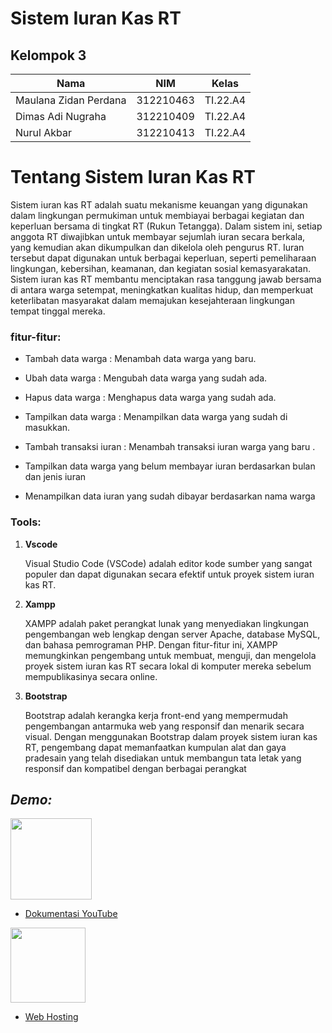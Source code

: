 # Sistem Iuran Kas RT

## Kelompok 3 <br>

| Nama                  | NIM       | Kelas     |
| --------------------- | --------- | --------- |
| Maulana Zidan Perdana | 312210463 | TI.22.A4 |
| Dimas Adi Nugraha     | 312210409 | TI.22.A4 |
| Nurul Akbar           | 312210413 | TI.22.A4 |

# **Tentang Sistem Iuran Kas RT**

Sistem iuran kas RT adalah suatu mekanisme keuangan yang digunakan dalam lingkungan permukiman untuk membiayai berbagai kegiatan dan keperluan bersama di tingkat RT (Rukun Tetangga). Dalam sistem ini, setiap anggota RT diwajibkan untuk membayar sejumlah iuran secara berkala, yang kemudian akan dikumpulkan dan dikelola oleh pengurus RT. Iuran tersebut dapat digunakan untuk berbagai keperluan, seperti pemeliharaan lingkungan, kebersihan, keamanan, dan kegiatan sosial kemasyarakatan. Sistem iuran kas RT membantu menciptakan rasa tanggung jawab bersama di antara warga setempat, meningkatkan kualitas hidup, dan memperkuat keterlibatan masyarakat dalam memajukan kesejahteraan lingkungan tempat tinggal mereka.

### **fitur-fitur:**

- Tambah data warga : Menambah data warga yang baru.

- Ubah data warga : Mengubah data warga yang sudah ada.

- Hapus data warga : Menghapus data warga yang sudah ada.

- Tampilkan data warga : Menampilkan data warga yang sudah di masukkan.

- Tambah transaksi iuran : Menambah transaksi iuran warga yang baru .

- Tampilkan data warga yang belum membayar iuran berdasarkan bulan dan jenis iuran

- Menampilkan data iuran yang sudah dibayar berdasarkan nama warga

### **Tools:**

1. **Vscode**

   Visual Studio Code (VSCode) adalah editor kode sumber yang sangat populer dan dapat digunakan secara efektif untuk proyek sistem iuran kas RT.

2. **Xampp**

   XAMPP adalah paket perangkat lunak yang menyediakan lingkungan pengembangan web lengkap dengan server Apache, database MySQL, dan bahasa pemrograman PHP. Dengan fitur-fitur ini, XAMPP memungkinkan pengembang untuk membuat, menguji, dan mengelola proyek sistem iuran kas RT secara lokal di komputer mereka sebelum mempublikasinya secara online.

3. **Bootstrap**

   Bootstrap adalah kerangka kerja front-end yang mempermudah pengembangan antarmuka web yang responsif dan menarik secara visual. Dengan menggunakan Bootstrap dalam proyek sistem iuran kas RT, pengembang dapat memanfaatkan kumpulan alat dan gaya pradesain yang telah disediakan untuk membangun tata letak yang responsif dan kompatibel dengan berbagai perangkat

## **_Demo:_**

<img src=https://download.logo.wine/logo/YouTube/YouTube-Logo.wine.png width="130px">

- [Dokumentasi YouTube]()

<img src=https://res.cloudinary.com/practicaldev/image/fetch/s--ux15-5qy--/c_imagga_scale,f_auto,fl_progressive,h_1080,q_auto,w_1080/https://dev-to-uploads.s3.amazonaws.com/i/a12tj8n6facp0kt0xb0n.jpeg width="120px">

- [Web Hosting]()
